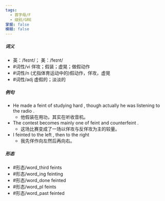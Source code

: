```yaml
---
tags:
  - 首字母/F
  - 级别/GRE
掌握: false
模糊: false
---
```

##### 词义
- 英：/feɪnt/； 美：/feɪnt/
- #词性/vi  佯攻；假装；虚晃；做假动作
- #词性/n  (尤指体育运动中的)假动作，佯攻，虚晃
- #词性/adj  虚假的；淡淡的
##### 例句
- He made a feint of studying hard , though actually he was listening to the radio .
	- 他假装在用功，其实在听收音机。
- The contest becomes mainly one of feint and counterfeint .
	- 这场比赛变成了一场以佯攻与反佯攻为主的较量。
- I feinted to the left , then to the right
	- 我先佯作向左然后再向右。
##### 形态
- #形态/word_third feints
- #形态/word_ing feinting
- #形态/word_done feinted
- #形态/word_pl feints
- #形态/word_past feinted
